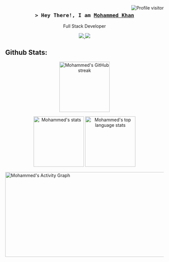 
<a href="https://komarev.com/ghpvc/?username=mehmedx7">
  <img align="right" src="https://komarev.com/ghpvc/?username=mehmedx7&label=Visitors&color=0e75b6&style=flat" alt="Profile visitor" />
</a>


<!-- Intro  -->
<h3 align="center">
        <samp>&gt; Hey There!, I am
                <b><a target="_blank" href="https://mohammedkhan.netlify.app/">Mohammed Khan</a></b>
        </samp>
</h3>


<p align="center">
    Full Stack Developer
</p>

<p align="center">
  <a href="https://www.linkedin.com/in/mehmedx7">
    <img src="https://skillicons.dev/icons?i=linkedin" />
  </a>
  <a href="mailto:mehmedkhan16@gmail.com">
    <img src="https://skillicons.dev/icons?i=gmail" />
  </a>
</p>

## Github Stats:
<p align="center">
  <a href="https://github.com/mehmedx7">
    <img height = "160" src="https://github-readme-streak-stats.herokuapp.com/?user=mehmedx7&theme=radical&border=7F3FBF&background=0D1117" alt="Mohammed's GitHub streak"/>
  </a>
</p>
<p align="center">
    <img height="160" src="https://github-readme-stats.vercel.app/api?username=mehmedx7&count_private=true&include_all_commits=true&theme=tokyonight" alt="Mohammed's stats" />
    <img height="160" src="https://github-readme-stats.vercel.app/api/top-langs/?username=mehmedx7&layout=compact&theme=tokyonight" alt="Mohammed's top language stats" />
</p>

<a href="https://github.com/mehmedx7"><img  height="270" width="1050" alt="Mohammed's Activity Graph" src="https://github-readme-activity-graph.vercel.app/graph?username=mehmedx7&bg_color=0d1117&color=dde9e5&line=52d4ff&point=ff006f&area=true&hide_border=true)](https://github.com/ashutosh00710/github-readme-activity-graph" /></a>

